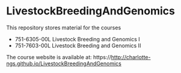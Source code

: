 # LivestockBreedingAndGenomics
This repository stores material for the courses

- 751-6305-00L Livestock Breeding and Genomics I
- 751-7603-00L Livestock Breeding and Genomics II

The course website is available at: https://http://charlotte-ngs.github.io/LivestockBreedingAndGenomics